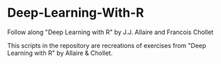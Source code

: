 # Deep-Learning-With-R
Follow along "Deep Learning with R" by J.J. Allaire and Francois Chollet

This scripts in the repository are recreations of exercises from "Deep Learning with R" by Allaire & Chollet.
